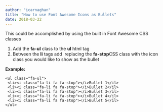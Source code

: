 ```yaml
---
author: "icarnaghan"
title: "How to use Font Awesome Icons as Bullets"
date: 2018-03-22
---
```


This could be accomplished by using the built in Font Awesome CSS classes

1. Add the **fa-ul** class to the **ul** html tag
2. Between the **li** tags add **<i class="fa-li fa fa-stop"></i>** replacing the **fa-stop**CSS class with the icon class you would like to show as the bullet

**Example:**

```
<ul class="fa-ul">
 <li><i class="fa-li fa fa-stop"></i>Bullet 1</il>
 <li><i class="fa-li fa fa-stop"></i>Bullet 2</il>
 <li><i class="fa-li fa fa-stop"></i>Bullet 3</il>
 <li><i class="fa-li fa fa-stop"></i>Bullet 4</il>
 <li><i class="fa-li fa fa-stop"></i>Bullet 5</il>
</ul>
```
